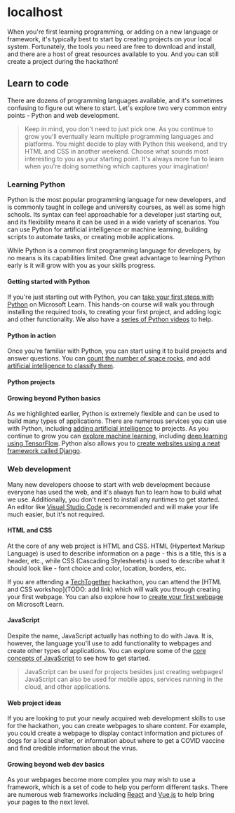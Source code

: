 # localhost

When you're first learning programming, or adding on a new language or framework, it's typically best to start by creating projects on your local system. Fortunately, the tools you need are free to download and install, and there are a host of great resources available to you. And you can still create a project during the hackathon!

## Learn to code

There are dozens of programming languages available, and it's sometimes confusing to figure out where to start. Let's explore two very common entry points - Python and web development.

> Keep in mind, you don't need to just pick one. As you continue to grow you'll eventually learn multiple programming languages and platforms. You might decide to play with Python this weekend, and try HTML and CSS in another weekend. Choose what sounds most interesting to you as your starting point. It's always more fun to learn when you're doing something which captures your imagination!

### Learning Python

Python is the most popular programming language for new developers, and is commonly taught in college and university courses, as well as some high schools. Its syntax can feel approachable for a developer just starting out, and its flexibility means it can be used in a wide variety of scenarios. You can use Python for artificial intelligence or machine learning, building scripts to automate tasks, or creating mobile applications.

While Python is a common first programming language for developers, by no means is its capabilities limited. One great advantage to learning Python early is it will grow with you as your skills progress.

#### Getting started with Python

If you're just starting out with Python, you can [take your first steps with Python](https://docs.microsoft.com/learn/paths/python-first-steps/?WT.mc_id=academic-44959-cxa) on Microsoft Learn. This hands-on course will walk you through installing the required tools, to creating your first project, and adding logic and other functionality. We also have a [series of Python videos](https://www.youtube.com/watch?v=jFCNu1-Xdsw&list=PLlrxD0HtieHhS8VzuMCfQD4uJ9yne1mE6) to help.

#### Python in action

Once you're familiar with Python, you can start using it to build projects and answer questions. You can [count the number of space rocks](https://docs.microsoft.com/learn/paths/introduction-python-space-exploration-nasa/?WT.mc_id=academic-44959-cxa), and add [artificial intelligence to classify them](https://docs.microsoft.com/learn/paths/classify-space-rocks-artificial-intelligence-nasa/?WT.mc_id=academic-44959-cxa).

#### Python projects



#### Growing beyond Python basics

As we highlighted earlier, Python is extremely flexible and can be used to build many types of applications. There are numerous services you can use with Python, including [adding artificial intelligence](https://docs.microsoft.com/learn/paths/explore-computer-vision-microsoft-azure/?WT.mc_id=academic-44959-cxa) to projects. As you continue to grow you can [explore machine learning](https://docs.microsoft.com/learn/paths/create-machine-learn-models/?WT.mc_id=academic-44959-cxa), including [deep learning using TensorFlow](https://docs.microsoft.com/learn/paths/tensorflow-fundamentals/?WT.mc_id=academic-44959-cxa). Python also allows you to [create websites using a neat framework called Django](https://docs.microsoft.com/learn/paths/django-create-data-driven-websites/?WT.mc_id=academic-44959-cxa).

### Web development

Many new developers choose to start with web development because everyone has used the web, and it's always fun to learn how to build what we use. Additionally, you don't need to install any runtimes to get started. An editor like [Visual Studio Code](https://code.visualstudio.com/?WT.mc_id=academic-44959-cxa) is recommended and will make your life much easier, but it's not required.

#### HTML and CSS

At the core of any web project is HTML and CSS. HTML (Hypertext Markup Language) is used to describe information on a page - this is a title, this is a header, etc., while CSS (Cascading Stylesheets) is used to describe what it should look like - font choice and color, location, borders, etc.

If you are attending a [TechTogether](https://techtogether.io/?WT.mc_id=academic-44959-cxa) hackathon, you can attend the [HTML and CSS workshop](TODO: add link) which will walk you through creating your first webpage. You can also explore how to [create your first webpage](https://docs.microsoft.com/learn/modules/build-simple-website/?WT.mc_id=academic-44959-cxa) on Microsoft Learn.

#### JavaScript

Despite the name, JavaScript actually has nothing to do with Java. It is, however, the language you'll use to add functionality to webpages and create other types of applications. You can explore some of the [core concepts of JavaScript](https://docs.microsoft.com/learn/paths/web-development-101/?WT.mc_id=academic-44959-cxa) to see how to get started.

> JavaScript can be used for projects besides just creating webpages! JavaScript can also be used for mobile apps, services running in the cloud, and other applications.

#### Web project ideas

If you are looking to put your newly acquired web development skills to use for the hackathon, you can create webpages to share content. For example, you could create a webpage to display contact information and pictures of dogs for a local shelter, or information about where to get a COVID vaccine and find credible information about the virus.

#### Growing beyond web dev basics

As your webpages become more complex you may wish to use a framework, which is a set of code to help you perform different tasks. There are numerous web frameworks including [React](https://docs.microsoft.com/learn/paths/react/?WT.mc_id=academic-44959-cxa) and [Vue.js](https://docs.microsoft.com/learn/paths/vue-first-steps/?WT.mc_id=academic-44959-cxa) to help bring your pages to the next level.
